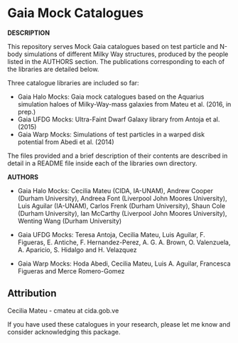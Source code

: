 Gaia Mock Catalogues
======

**DESCRIPTION**

This repository serves Mock Gaia catalogues based on test particle and N-body simulations of different Milky Way structures, produced by the people listed in the AUTHORS section. The publications corresponding to each of the libraries are detailed below.

Three catalogue libraries are included so far:

- Gaia Halo Mocks: Gaia mock catalogues based on the Aquarius simulation haloes of Milky-Way-mass galaxies from Mateu et al. (2016, in prep.) 
- Gaia UFDG Mocks: Ultra-Faint Dwarf Galaxy library from Antoja et al. (2015)
- Gaia Warp Mocks: Simulations of test particles in a warped disk potential from Abedi et al. (2014)

The files provided and a brief description of their contents are described in detail in a README file inside each of the libraries own directory.

**AUTHORS**

- Gaia Halo Mocks: Cecilia Mateu (CIDA, IA-UNAM), Andrew Cooper (Durham University), Andreea Font (Liverpool John Moores University), Luis Aguilar (IA-UNAM), Carlos Frenk (Durham University), Shaun Cole (Durham University), Ian McCarthy (Liverpool John Moores University), Wenting Wang (Durham University)

- Gaia UFDG Mocks: Teresa Antoja, Cecilia Mateu, Luis Aguilar, F. Figueras, E. Antiche, F. Hernandez-Perez, A. G. A. Brown, O. Valenzuela, A. Aparicio, S. Hidalgo and H. Velazquez

- Gaia Warp Mocks: Hoda Abedi, Cecilia Mateu, Luis A. Aguilar, Francesca Figueras and Merce Romero-Gomez


Attribution
-----------

Cecilia Mateu - cmateu at cida.gob.ve

If you have used these catalogues in your research, please let me know and consider acknowledging this package.

